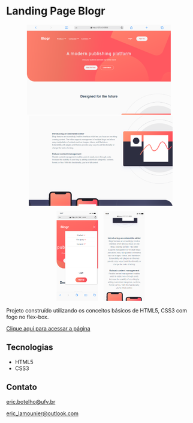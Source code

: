 # Landing Page Blogr

<div align="center" style="margin: 10px">
    <img style="height: 240px; object-fit: cover; margin-right: 10px;" src="git/imagePC1.jpg" alt="notebook preview">
    <img style="height: 240px" src="git/imagePC2.jpg" alt="notebook preview">
</div>
<div align="center" style="margin: 10px">
    <img style="height: 240px; object-fit: cover; margin-right: 10px;" src="git/imageMobile1.jpg" alt="mobile preview">
    <img style="height: 240px" src="git/imageMobile2.jpg" alt="mobile preview">
</div>

Projeto construído utilizando os conceitos básicos de HTML5, CSS3 com fogo no flex-box.

[Clique aqui para acessar a página](https://ericlamounier.github.io/Tic-Tac-Toe/)

## Tecnologias

- HTML5
- CSS3

## Contato
eric.botelho@ufv.br

eric_lamounier@outlook.com